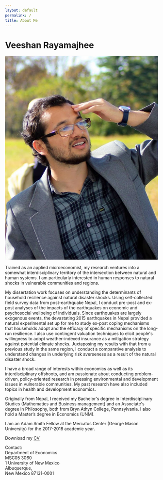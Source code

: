 ```yaml
---
layout: default
permalink: /
title: About Me
---
```


Veeshan Rayamajhee
==================

![Profile Picture](/img/profile.png)

Trained as an applied microeconomist, my research ventures into a somewhat interdisciplinary territory of the intersection between natural and human systems. I am particularly interested in human responses to natural shocks in vulnerable communities and regions.

My dissertation work focuses on understanding the determinants of household resilience against natural disaster shocks. Using self-collected field survey data from post-earthquake Nepal, I conduct pre-post and ex-post analyses of the impacts of the earthquakes on economic and psychosocial wellbeing of individuals. Since earthquakes are largely exogenous events, the devastating 2015 earthquakes in Nepal provided a natural experimental set up for me to study ex-post coping mechanisms that households adopt and the efficacy of specific mechanisms on the long-run resilience. I also use contingent valuation techniques to elicit people's willingness to adopt weather-indexed insurance as a mitigation strategy against potential climate shocks. Juxtaposing my results with that from a previous study in the same region, I conduct a comparative analysis to understand changes in underlying risk averseness as a result of the natural disaster shock.

I have a broad range of interests within economics as well as its interdisciplinary offshoots, and am passionate about conducting problem-driven, policy-oriented research in pressing environmental and development issues in vulnerable communities. My past research have also included topics in health and development economics.

Originally from Nepal, I received my Bachelor's degree in Interdisciplinary Studies (Mathematics and Business management) and an Associate's degree in Philosophy, both from Bryn Athyn College, Pennsylvania. I also hold a Master’s degree in Economics (UNM).

I am an Adam Smith Fellow at the Mercatus Center (George Mason University) for the 2017-2018 academic year.

Download my [CV](/files/CV_22Dec17.pdf)

Contact:  
Department of Economics  
MSC05 3060  
1 University of New Mexico  
Albuquerque,  
New Mexico 87131-0001
